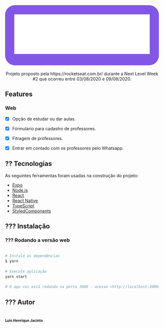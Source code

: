 <h1 align="center" style="background-color: #8257E5;
    padding: 30px;
    border-radius: 32px;">
  <img src="./src/assets/images/logo.svg" />
</h1>

<p align="center" id="description">
  Projeto proposto pela https://rocketseat.com.br/ durante a Next Level Week #2 que ocorreu entre 03/08/2020 e 09/08/2020.
</p>

<h2 id="features">
  Features
</h2>

### Web

- [x] Opção de estudar ou dar aulas.
- [x] Fórmulario para cadastro de professores.
- [x] Fitragem de professores.
- [x] Entrar em contado com os professores pelo Whatsapp.


<h2 id="tecnologias">
  ?? Tecnologias
</h2>

 As seguintes ferramentas foram usadas na construção do projeto:

- [Expo](https://expo.io/)
- [Node.js](https://nodejs.org/en/)
- [React](https://pt-br.reactjs.org/)
- [React Native](https://reactnative.dev/)
- [TypeScript](https://www.typescriptlang.org/)
- [StyledComponents](https://styled-components.com/)

<h2 id="install">
   ??? Instalação
</h2>

### ??? Rodando a versão web

```bash

# Instale as dependências
$ yarn

# Execute aplicação
yarn start

# O app vai está rodando na porta 3000 - acesse <http://localhost:3000>
```

<h2 id="author">
   ??? Autor
</h2>

<a href="https://github.com/luishjacinto/">
 <img src="https://avatars1.githubusercontent.com/u/26474798?s=460&u=9dd98b5acde01226dcb42630c5ceec94cdd18268&v=4" width="100px;" alt=""/>
 <br />
 <sub><b>Luis Henrique Jacinto</b></sub>
</a>
